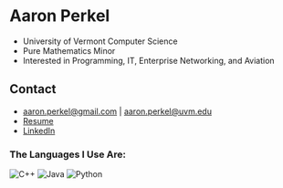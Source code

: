 # Aaron Perkel
- University of Vermont Computer Science
- Pure Mathematics Minor
- Interested in Programming, IT, Enterprise Networking, and Aviation

## Contact
- aaron.perkel@gmail.com | aaron.perkel@uvm.edu
- [Resume](https://aperkel.w3.uvm.edu/resume)
- [LinkedIn](www.linkedin.com/in/aaronperkel)


<h3>The Languages I Use Are:</h3>
<p>
<img alt="C++"
src="https://img.shields.io/badge/c++-%2300599C.svg?style=for-the-badge&logo=c%2B%2B&logoColor=white" />
<img alt="Java"
src="https://img.shields.io/badge/java-%23ED8B00.svg?style=for-the-badge&logo=openjdk&logoColor=white" />
<img alt="Python"
src="https://img.shields.io/badge/python-3670A0?style=for-the-badge&logo=python&logoColor=ffdd54" />

</p>
